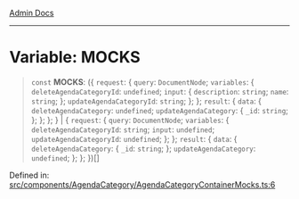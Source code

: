 [Admin Docs](/)

***

# Variable: MOCKS

> `const` **MOCKS**: (\{ `request`: \{ `query`: `DocumentNode`; `variables`: \{ `deleteAgendaCategoryId`: `undefined`; `input`: \{ `description`: `string`; `name`: `string`; \}; `updateAgendaCategoryId`: `string`; \}; \}; `result`: \{ `data`: \{ `deleteAgendaCategory`: `undefined`; `updateAgendaCategory`: \{ `_id`: `string`; \}; \}; \}; \} \| \{ `request`: \{ `query`: `DocumentNode`; `variables`: \{ `deleteAgendaCategoryId`: `string`; `input`: `undefined`; `updateAgendaCategoryId`: `undefined`; \}; \}; `result`: \{ `data`: \{ `deleteAgendaCategory`: \{ `_id`: `string`; \}; `updateAgendaCategory`: `undefined`; \}; \}; \})[]

Defined in: [src/components/AgendaCategory/AgendaCategoryContainerMocks.ts:6](https://github.com/syedali237/talawa-admin/blob/dd4a08e622d0fa38bcf9758a530e8cdf917dbac8/src/components/AgendaCategory/AgendaCategoryContainerMocks.ts#L6)
